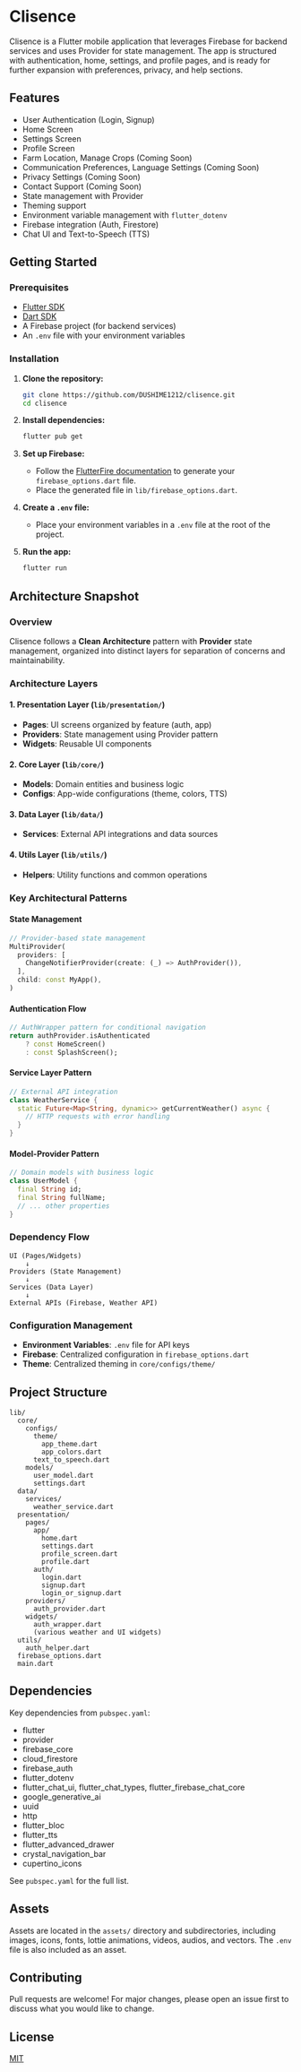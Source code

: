 # Clisence

Clisence is a Flutter mobile application that leverages Firebase for backend services and uses Provider for state management. The app is structured with authentication, home, settings, and profile pages, and is ready for further expansion with preferences, privacy, and help sections.

## Features

- User Authentication (Login, Signup)
- Home Screen
- Settings Screen
- Profile Screen
- Farm Location, Manage Crops (Coming Soon)
- Communication Preferences, Language Settings (Coming Soon)
- Privacy Settings (Coming Soon)
- Contact Support (Coming Soon)
- State management with Provider
- Theming support
- Environment variable management with `flutter_dotenv`
- Firebase integration (Auth, Firestore)
- Chat UI and Text-to-Speech (TTS)

## Getting Started

### Prerequisites

- [Flutter SDK](https://flutter.dev/docs/get-started/install)
- [Dart SDK](https://dart.dev/get-dart)
- A Firebase project (for backend services)
- An `.env` file with your environment variables

### Installation

1. **Clone the repository:**
   ```bash
   git clone https://github.com/DUSHIME1212/clisence.git
   cd clisence
   ```

2. **Install dependencies:**
   ```bash
   flutter pub get
   ```

3. **Set up Firebase:**
   - Follow the [FlutterFire documentation](https://firebase.flutter.dev/docs/overview/) to generate your `firebase_options.dart` file.
   - Place the generated file in `lib/firebase_options.dart`.

4. **Create a `.env` file:**
   - Place your environment variables in a `.env` file at the root of the project.

5. **Run the app:**
   ```bash
   flutter run
   ```

## Architecture Snapshot

### Overview
Clisence follows a **Clean Architecture** pattern with **Provider** state management, organized into distinct layers for separation of concerns and maintainability.

### Architecture Layers

#### 1. **Presentation Layer** (`lib/presentation/`)
- **Pages**: UI screens organized by feature (auth, app)
- **Providers**: State management using Provider pattern
- **Widgets**: Reusable UI components

#### 2. **Core Layer** (`lib/core/`)
- **Models**: Domain entities and business logic
- **Configs**: App-wide configurations (theme, colors, TTS)

#### 3. **Data Layer** (`lib/data/`)
- **Services**: External API integrations and data sources

#### 4. **Utils Layer** (`lib/utils/`)
- **Helpers**: Utility functions and common operations

### Key Architectural Patterns

#### **State Management**
```dart
// Provider-based state management
MultiProvider(
  providers: [
    ChangeNotifierProvider(create: (_) => AuthProvider()),
  ],
  child: const MyApp(),
)
```

#### **Authentication Flow**
```dart
// AuthWrapper pattern for conditional navigation
return authProvider.isAuthenticated
    ? const HomeScreen()
    : const SplashScreen();
```

#### **Service Layer Pattern**
```dart
// External API integration
class WeatherService {
  static Future<Map<String, dynamic>> getCurrentWeather() async {
    // HTTP requests with error handling
  }
}
```

#### **Model-Provider Pattern**
```dart
// Domain models with business logic
class UserModel {
  final String id;
  final String fullName;
  // ... other properties
}
```

### Dependency Flow
```
UI (Pages/Widgets) 
    ↓
Providers (State Management)
    ↓
Services (Data Layer)
    ↓
External APIs (Firebase, Weather API)
```

### Configuration Management
- **Environment Variables**: `.env` file for API keys
- **Firebase**: Centralized configuration in `firebase_options.dart`
- **Theme**: Centralized theming in `core/configs/theme/`

## Project Structure

```
lib/
  core/
    configs/
      theme/
        app_theme.dart
        app_colors.dart
      text_to_speech.dart
    models/
      user_model.dart
      settings.dart
  data/
    services/
      weather_service.dart
  presentation/
    pages/
      app/
        home.dart
        settings.dart
        profile_screen.dart
        profile.dart
      auth/
        login.dart
        signup.dart
        login_or_signup.dart
    providers/
      auth_provider.dart
    widgets/
      auth_wrapper.dart
      (various weather and UI widgets)
  utils/
    auth_helper.dart
  firebase_options.dart
  main.dart
```

## Dependencies

Key dependencies from `pubspec.yaml`:

- flutter
- provider
- firebase_core
- cloud_firestore
- firebase_auth
- flutter_dotenv
- flutter_chat_ui, flutter_chat_types, flutter_firebase_chat_core
- google_generative_ai
- uuid
- http
- flutter_bloc
- flutter_tts
- flutter_advanced_drawer
- crystal_navigation_bar
- cupertino_icons

See `pubspec.yaml` for the full list.

## Assets

Assets are located in the `assets/` directory and subdirectories, including images, icons, fonts, lottie animations, videos, audios, and vectors. The `.env` file is also included as an asset.

## Contributing

Pull requests are welcome! For major changes, please open an issue first to discuss what you would like to change.

## License

[MIT](LICENSE)
